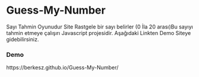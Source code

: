 # Guess-My-Number
Sayı Tahmin Oyunudur Site Rastgele bir sayı belirler (0 İla 20 arası)Bu sayıyı tahmin etmeye çalışırı Javascript projesidir.
Aşağıdaki Linkten Demo Siteye gidebilirsiniz.
<h3>Demo</h3>
https://berkesz.github.io/Guess-My-Number/
